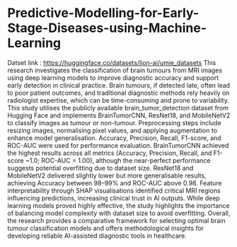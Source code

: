 # Predictive-Modelling-for-Early-Stage-Diseases-using-Machine-Learning

Datset link : https://huggingface.co/datasets/lion-ai/umie_datasets
This research investigates the classification of brain tumours from MRI images using deep learning models to improve diagnostic accuracy and support early detection in clinical practice. Brain tumours, if detected late, often lead to poor patient outcomes, and traditional diagnostic methods rely heavily on radiologist expertise, which can be time-consuming and prone to variability. This study utilises the publicly available brain_tumor_detection dataset from Hugging Face and implements BrainTumorCNN, ResNet18, and MobileNetV2 to classify images as tumour or non-tumour. Preprocessing steps include resizing images, normalising pixel values, and applying augmentation to enhance model generalisation. Accuracy, Precision, Recall, F1-score, and ROC-AUC were used for performance evaluation. BrainTumorCNN achieved the highest results across all metrics (Accuracy, Precision, Recall, and F1-score ~1.0; ROC-AUC = 1.00), although the near-perfect performance suggests potential overfitting due to dataset size. ResNet18 and MobileNetV2 delivered slightly lower but more generalisable results, achieving Accuracy between 98–99% and ROC-AUC above 0.98. Feature interpretability through SHAP visualisations identified critical MRI regions influencing predictions, increasing clinical trust in AI outputs. While deep learning models proved highly effective, the study highlights the importance of balancing model complexity with dataset size to avoid overfitting. Overall, the research provides a comparative framework for selecting optimal brain tumour classification models and offers methodological insights for developing reliable AI-assisted diagnostic tools in healthcare.
